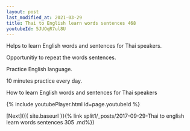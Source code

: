 ```yaml
---
layout: post
last_modified_at: 2021-03-29
title: Thai to English learn words sentences 468 
youtubeId: 5JUOqR7ul8U
---
```

 
 
Helps to learn English words and sentences for Thai speakers.

Opportunitiy to repeat the words sentences. 

Practice English language. 
 
10 minutes practice every day. 
 
How to learn English words and sentences for Thai speakers 
 
{% include youtubePlayer.html id=page.youtubeId %}
 
 
[Next]({{ site.baseurl }}{% link  split1/_posts/2017-09-29-Thai to english learn words sentences 305 .md%})
 
